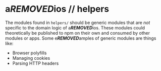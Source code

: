 # a***REMOVED***ios // helpers

The modules found in `helpers/` should be generic modules that are _not_ specific to the domain logic of a***REMOVED***ios. These modules could theoretically be published to npm on their own and consumed by other modules or apps. Some e***REMOVED***amples of generic modules are things like:

- Browser polyfills
- Managing cookies
- Parsing HTTP headers
